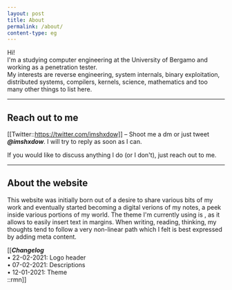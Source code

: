 ```yaml
---
layout: post
title: About
permalink: /about/
content-type: eg
---
```


Hi!  
I'm a studying computer engineering at the University of Bergamo and working as a penetration tester.   
My interests are reverse engineering, system internals, binary exploitation, distributed systems, compilers,
kernels, science, mathematics and too many other things to list here.  

---

## Reach out to me

[[Twitter::https://twitter.com/imshxdow]] – Shoot me a dm or just tweet ***@imshxdow***. I will try to reply as soon as I can. 
    
If you would like to discuss anything I do (or I don't), just reach out to me.

---

## About the website

This website was initially born out of a desire to share various bits of my work and eventually
started becoming a digital verions of my notes, a peek inside various portions of my world. The
theme I'm currently using is <author>, as it allows to easily insert text in margins. When writing,
reading, thinking, my thoughts tend to follow a very non-linear path which I felt is best expressed
by adding meta content.

[[***Changelog***<br/>
• 22-02-2021: Logo header <br/>
• 07-02-2021: Descriptions <br/>
• 12-01-2021: Theme <br/>
::rmn]]
